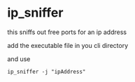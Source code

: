 # ip_sniffer

this sniffs out free ports for an ip address

add the executable file in you cli directory

and use

```
ip_sniffer -j "ipAddress"
```
